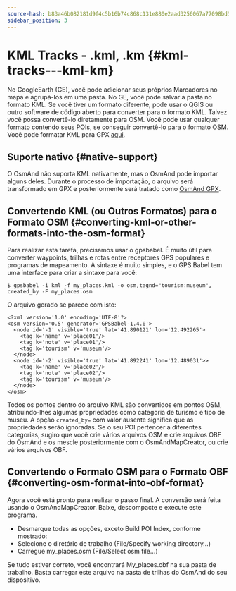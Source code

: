 ```yaml
---
source-hash: b83a46b082181d9f4c5b16b74c868c131e880e2aad3256067a77098bd5c9ae01
sidebar_position: 3
---
```


# KML Tracks - .kml, .km {#kml-tracks---kml-km}

No GoogleEarth (GE), você pode adicionar seus próprios Marcadores no mapa e agrupá-los em uma pasta. No GE, você pode salvar a pasta no formato KML. Se você tiver um formato diferente, pode usar o QGIS ou outro software de código aberto para converter para o formato KML. Talvez você possa convertê-lo diretamente para OSM. Você pode usar qualquer formato contendo seus POIs, se conseguir convertê-lo para o formato OSM. Você pode formatar KML para GPX [aqui](https://kml2gpx.com/).

## Suporte nativo {#native-support}
O OsmAnd não suporta KML nativamente, mas o OsmAnd pode importar alguns deles. Durante o processo de importação, o arquivo será transformado em GPX e posteriormente será tratado como [OsmAnd GPX](osmand-gpx).

## Convertendo KML (ou Outros Formatos) para o Formato OSM {#converting-kml-or-other-formats-into-the-osm-format}

Para realizar esta tarefa, precisamos usar o gpsbabel. É muito útil para converter waypoints, trilhas e rotas entre receptores GPS populares e programas de mapeamento. A sintaxe é muito simples, e o GPS Babel tem uma interface para criar a sintaxe para você:

```
$ gpsbabel -i kml -f my_places.kml -o osm,tagnd="tourism:museum",​created_by -F my_places.osm
```

O arquivo gerado se parece com isto:

```
<?xml version='1.0' encoding='UTF-8'?>
<osm version='0.5' generator='GPSBabel-1.4.0'>
  <node id='-1' visible='true' lat='41.890121' lon='12.492265'>
    <tag k='name' v='place01'/>
    <tag k='note' v='place01'/>
    <tag k='tourism' v='museum'/>
  </node>
  <node id='-2' visible='true' lat='41.892241' lon='12.489031'>>
    <tag k='name' v='place02'/>
    <tag k='note' v='place02'/>
    <tag k='tourism' v='museum'/>
  </node>
</osm>
```

Todos os pontos dentro do arquivo KML são convertidos em pontos OSM, atribuindo-lhes algumas propriedades como categoria de turismo e tipo de museu. A opção `created_by=` com valor ausente significa que as propriedades serão ignoradas. Se o seu POI pertencer a diferentes categorias, sugiro que você crie vários arquivos OSM e crie arquivos OBF do OsmAnd e os mescle posteriormente com o OsmAndMapCreator, ou crie vários arquivos OBF.

## Convertendo o Formato OSM para o Formato OBF {#converting-osm-format-into-obf-format}

Agora você está pronto para realizar o passo final. A conversão será feita usando o OsmAndMapCreator. Baixe, descompacte e execute este programa.
- Desmarque todas as opções, exceto Build POI Index, conforme mostrado:
- Selecione o diretório de trabalho (File/Specify working directory…)
- Carregue my_places.osm (File/Select osm file…)

Se tudo estiver correto, você encontrará My\_places.obf na sua pasta de trabalho. Basta carregar este arquivo na pasta de trilhas do OsmAnd do seu dispositivo.